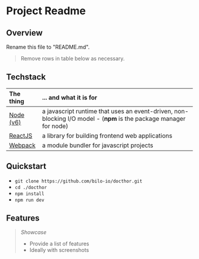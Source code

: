 # Project Readme

## Overview

Rename this file to \"README.md\".
    
> Remove rows in table below as necessary.

## Techstack
|The thing|... and what it is for|
|:--------|:-----------|
|[Node (v6)](https://nodejs.org)|a javascript runtime that uses an event-driven, non-blocking I/O model - (**npm** is the package manager for node)|
|[ReactJS](https://facebook.github.io/react/)|a library for building frontend web applications|
|[Webpack](https://webpack.github.io)|a module bundler for javascript projects|

## Quickstart

- `git clone https://github.com/bilo-io/docthor.git`
- `cd ./docthor`
- `npm install`
- `npm run dev`

## Features

> *Showcase*
> - Provide a list of features 
> - Ideally with screenshots
